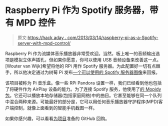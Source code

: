 # Raspberry Pi 作为 Spotify 服务器，带有 MPD 控件

> 原文:[https://hack aday . com/2013/03/14/raspberry-pi-as-a-Spotify-server-with-mpd-control/](https://hackaday.com/2013/03/14/raspberry-pi-as-a-spotify-server-with-mpd-control/)

Raspberry Pi 作为流媒体音乐播放器非常受欢迎。当然，板上唯一的音频输出选项是模拟立体声插孔，但如果你愿意，你可以使用 USB 音频设备来改善这一点。[Wouter van Wijk]希望将他的 RPi 用作 Spotify 服务器。为此配置好一切有点棘手，所以他决定通过为树莓 Pi 发布[一个可以使用的 Spotify 服务器图像](http://www.woutervanwijk.nl/pimusicbox/)来回报。

该项目被称为 Pi 音乐盒。像一些 RPi Pandora 设置一样，我们已经看到他也包括了将硬件作为 AirPlay 设备的能力。为了连接 Spotify 服务，他使用了[的 Mopidy 包](http://www.mopidy.com/)。它还可以播放本地存储器(包括家庭网络)中的曲目。它甚至能够在同一个队列中混合两种来源。可能最好的部分是，它可以用任何音乐播放器守护程序(MPD)客户端控制，就像上面看到的智能手机截图一样。

如果你感兴趣，可以看看[为项目](https://github.com/woutervanwijk/Pi-MusicBox)准备的 GitHub 回购。